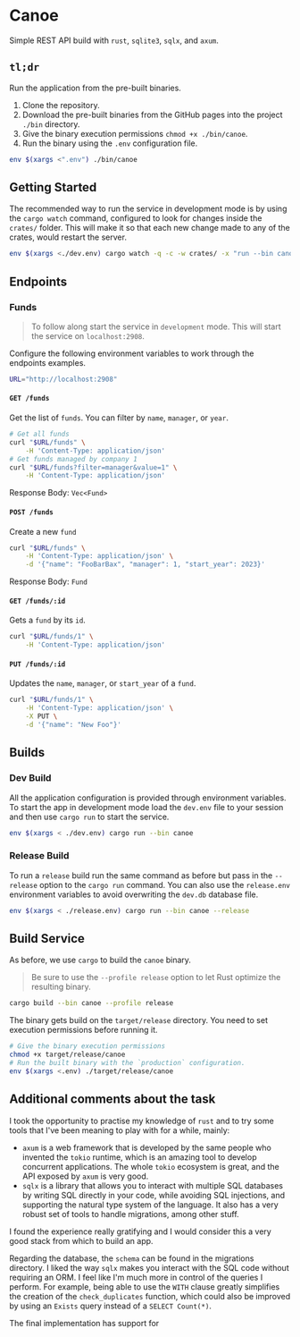 # Canoe

Simple REST API build with `rust`, `sqlite3`, `sqlx`, and `axum`.

## `tl;dr`

Run the application from the pre-built binaries.

1. Clone the repository.
2. Download the pre-built binaries from the GitHub pages into the project `./bin` directory.
3. Give the binary execution permissions `chmod +x ./bin/canoe`.
4. Run the binary using the `.env` configuration file.

```bash
env $(xargs <".env") ./bin/canoe
```

## Getting Started

The recommended way to run the service in development mode is by using the `cargo watch` command,
configured to look for changes inside the `crates/` folder. This will make it so that each new
change made to any of the crates, would restart the server.

```bash
env $(xargs <./dev.env) cargo watch -q -c -w crates/ -x "run --bin canoe"
```

## Endpoints

### Funds

> To follow along start the service in `development` mode. This will start the service on
> `localhost:2908`.

Configure the following environment variables to work through the endpoints examples.

```bash
URL="http://localhost:2908"
```

#### `GET /funds`

Get the list of `funds`. You can filter by `name`, `manager`, or `year`.

```bash
# Get all funds
curl "$URL/funds" \
    -H 'Content-Type: application/json'
# Get funds managed by company 1
curl "$URL/funds?filter=manager&value=1" \
    -H 'Content-Type: application/json'
```

Response Body: `Vec<Fund>`

#### `POST /funds`

Create a new `fund`

```bash
curl "$URL/funds" \
    -H 'Content-Type: application/json' \
    -d '{"name": "FooBarBax", "manager": 1, "start_year": 2023}'
```

Response Body: `Fund`

#### `GET /funds/:id`

Gets a `fund` by its `id`.

```bash
curl "$URL/funds/1" \
    -H 'Content-Type: application/json'
```

#### `PUT /funds/:id`

Updates the `name`, `manager`, or `start_year` of a `fund`.

```bash
curl "$URL/funds/1" \
    -H 'Content-Type: application/json' \
    -X PUT \
    -d '{"name": "New Foo"}'
```

## Builds

### Dev Build

All the application configuration is provided through environment variables. To start the app in
development mode load the `dev.env` file to your session and then use `cargo run` to start the
service.

```bash
env $(xargs < ./dev.env) cargo run --bin canoe
```

### Release Build

To run a `release` build run the same command as before but pass in the `--release` option to the
`cargo run` command. You can also use the `release.env` environment variables to avoid overwriting
the `dev.db` database file.

```bash
env $(xargs < ./release.env) cargo run --bin canoe --release
```

## Build Service

As before, we use `cargo` to build the `canoe` binary.

> Be sure to use the `--profile release` option to let Rust optimize the resulting binary.

```bash
cargo build --bin canoe --profile release
```

The binary gets build on the `target/release` directory. You need to set execution permissions
before running it.

```bash
# Give the binary execution permissions
chmod +x target/release/canoe
# Run the built binary with the `production` configuration.
env $(xargs <.env) ./target/release/canoe
```

## Additional comments about the task

I took the opportunity to practise my knowledge of `rust` and to try some tools that I've been
meaning to play with for a while, mainly:

- `axum` is a web framework that is developed by the same people who invented the `tokio` runtime,
    which is an amazing tool to develop concurrent applications. The whole `tokio` ecosystem is
    great, and the API exposed by `axum` is very good.
- `sqlx` is a library that allows you to interact with multiple SQL databases by writing SQL
    directly in your code, while avoiding SQL injections, and supporting the natural type system of the
    language. It also has a very robust set of tools to handle migrations, among other stuff.

I found the experience really gratifying and I would consider this a very good stack from which to
build an app.

Regarding the database, the `schema` can be found in the migrations directory. I liked the way
`sqlx` makes you interact with the SQL code without requiring an ORM. I feel like I'm much more in
control of the queries I perform. For example, being able to use the `WITH` clause greatly
simplifies the creation of the `check_duplicates` function, which could also be improved by using an
`Exists` query instead of a `SELECT Count(*)`.




The final implementation has support for
